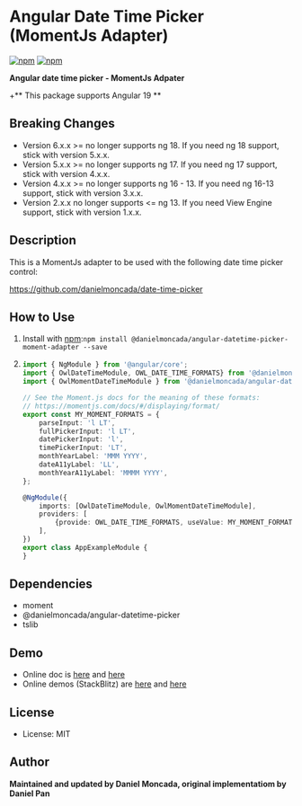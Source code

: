 Angular Date Time Picker (MomentJs Adapter)
========================

[![npm](https://img.shields.io/npm/v/@danielmoncada/angular-datetime-picker-moment-adapter.svg?maxAge=2592000?style=flat-square)](https://www.npmjs.com/package/@danielmoncada/angular-datetime-picker-moment-adapter)
[![npm](https://img.shields.io/npm/dm/@danielmoncada/angular-datetime-picker-moment-adapter.svg)](https://www.npmjs.com/package/@danielmoncada/angular-datetime-picker-moment-adapter)

**Angular date time picker - MomentJs Adpater**

+** This package supports Angular 19 **

Breaking Changes
-------
- Version 6.x.x >= no longer supports ng 18. If you need ng 18 support, stick with version 5.x.x.
- Version 5.x.x >= no longer supports ng 17. If you need ng 17 support, stick with version 4.x.x.
- Version 4.x.x >= no longer supports ng 16 - 13. If you need ng 16-13 support, stick with version 3.x.x.
- Version 2.x.x no longer supports <= ng 13. If you need View Engine support, stick with version 1.x.x.

Description
-------
This is a MomentJs adapter to be used with the following date time picker control:

https://github.com/danielmoncada/date-time-picker

How to Use
-------

 1. Install with [npm](https://www.npmjs.com):`npm install @danielmoncada/angular-datetime-picker-moment-adapter --save`
 2. 
    ```typescript
    import { NgModule } from '@angular/core';
    import { OwlDateTimeModule, OWL_DATE_TIME_FORMATS} from '@danielmoncada/angular-datetime-picker;
    import { OwlMomentDateTimeModule } from '@danielmoncada/angular-datetime-picker-moment-adapter';

    // See the Moment.js docs for the meaning of these formats:
    // https://momentjs.com/docs/#/displaying/format/
    export const MY_MOMENT_FORMATS = {
        parseInput: 'l LT',
        fullPickerInput: 'l LT',
        datePickerInput: 'l',
        timePickerInput: 'LT',
        monthYearLabel: 'MMM YYYY',
        dateA11yLabel: 'LL',
        monthYearA11yLabel: 'MMMM YYYY',
    };

    @NgModule({
        imports: [OwlDateTimeModule, OwlMomentDateTimeModule],
        providers: [
            {provide: OWL_DATE_TIME_FORMATS, useValue: MY_MOMENT_FORMATS},
        ],
    })
    export class AppExampleModule {
    }
    ```

Dependencies
-------
- moment
- @danielmoncada/angular-datetime-picker
- tslib

Demo
-------
- Online doc is [here](https://daniel-projects.firebaseapp.com/owlng/date-time-picker) and [here](https://danielykpan.github.io/date-time-picker/)
- Online demos (StackBlitz) are [here](https://stackblitz.com/edit/angular-vvp849) and [here](https://stackblitz.com/edit/angular-i7ykf5)

License
-------
* License: MIT

Author
-------
**Maintained and updated by Daniel Moncada, original implementatiom by Daniel Pan**
